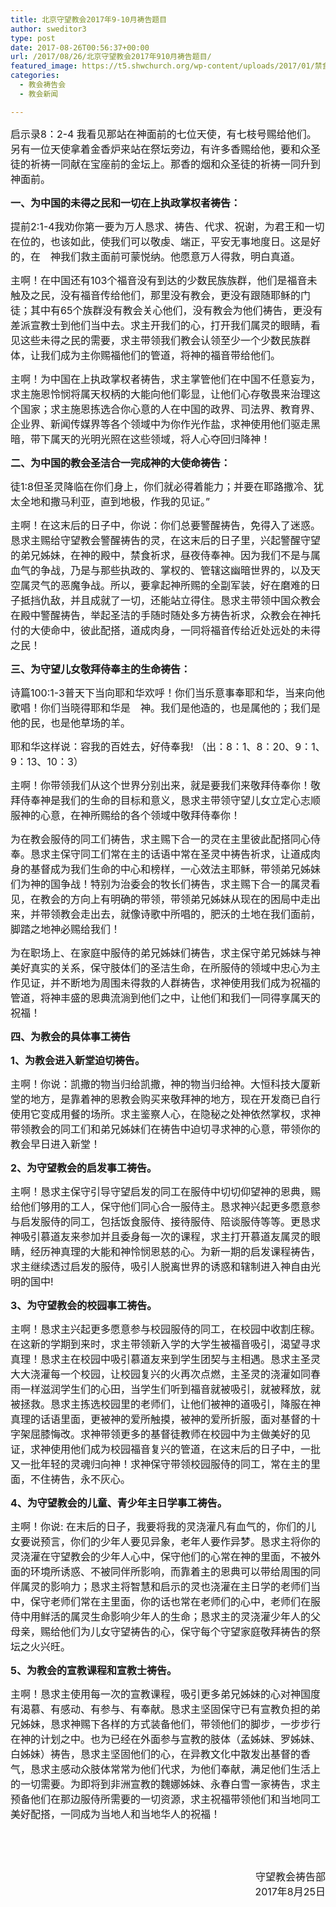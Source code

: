 ```yaml
---
title: 北京守望教会2017年9-10月祷告题目
author: sweditor3
type: post
date: 2017-08-26T00:56:37+00:00
url: /2017/08/26/北京守望教会2017年910月祷告题目/
featured_image: https://t5.shwchurch.org/wp-content/uploads/2017/01/禁食祷告1-640x288.jpg
categories:
  - 教会祷告会
  - 教会新闻

---
```

<span style="font-size: 12pt;">启示录8：2-4 我看见那站在神面前的七位天使，有七枝号赐给他们。另有一位天使拿着金香炉来站在祭坛旁边，有许多香赐给他，要和众圣徒的祈祷一同献在宝座前的金坛上。那香的烟和众圣徒的祈祷一同升到神面前。</span>

<span style="font-size: 12pt;"><strong>一、为中国的未得之民和一切在上执政掌权者祷告：</strong></span>

<span style="font-size: 12pt;">提前2:1-4我劝你第一要为万人恳求、祷告、代求、祝谢，为君王和一切在位的，也该如此，使我们可以敬虔、端正，平安无事地度日。这是好的，在　神我们救主面前可蒙悦纳。他愿意万人得救，明白真道。</span>

<span style="font-size: 12pt;">主啊！在中国还有103个福音没有到达的少数民族族群，他们是福音未触及之民，没有福音传给他们，那里没有教会，更没有跟随耶稣的门徒；其中有65个族群没有教会关心他们，没有教会为他们祷告，更没有差派宣教士到他们当中去。求主开我们的心，打开我们属灵的眼睛，看见这些未得之民的需要，求主带领我们教会认领至少一个少数民族群体，让我们成为主你赐福他们的管道，将神的福音带给他们。</span>
  
<span style="font-size: 12pt;">主啊！为中国在上执政掌权者祷告，求主掌管他们在中国不任意妄为，求主施恩怜悯将属天权柄的大能向他们彰显，让他们心存敬畏来治理这个国家；求主施恩拣选合你心意的人在中国的政界、司法界、教育界、企业界、新闻传媒界等各个领域中为你作光作盐，求神使用他们驱走黑暗，带下属天的光明光照在这些领域，将人心夺回归降神！</span>

<span style="font-size: 12pt;"><strong>二、为中国的教会圣洁合一完成神的大使命祷告：</strong></span>

<span style="font-size: 12pt;">徒1:8但圣灵降临在你们身上，你们就必得着能力；并要在耶路撒冷、犹太全地和撒马利亚，直到地极，作我的见证。”</span>

<span style="font-size: 12pt;">主啊！在这末后的日子中，你说：你们总要警醒祷告，免得入了迷惑。恳求主赐给守望教会警醒祷告的灵，在这末后的日子里，兴起警醒守望的弟兄姊妹，在神的殿中，禁食祈求，昼夜侍奉神。因为我们不是与属血气的争战，乃是与那些执政的、掌权的、管辖这幽暗世界的，以及天空属灵气的恶魔争战。所以，要拿起神所赐的全副军装，好在磨难的日子抵挡仇敌，并且成就了一切，还能站立得住。恳求主带领中国众教会在殿中警醒祷告，举起圣洁的手随时随处多方祷告祈求，众教会在神托付的大使命中，彼此配搭，道成肉身，一同将福音传给近处远处的未得之民！</span>

<span style="font-size: 12pt;"><strong>三、为守望儿女敬拜侍奉主的生命祷告：</strong></span>

<span style="font-size: 12pt;">诗篇100:1-3普天下当向耶和华欢呼！你们当乐意事奉耶和华，当来向他歌唱！你们当晓得耶和华是　神。我们是他造的，也是属他的；我们是他的民，也是他草场的羊。</span>

<span style="font-size: 12pt;">耶和华这样说：容我的百姓去，好侍奉我! （出：8：1、8：20、9：1、9：13、10：3）</span>

<span style="font-size: 12pt;">主啊！你带领我们从这个世界分别出来，就是要我们来敬拜侍奉你！敬拜侍奉神是我们的生命的目标和意义，恳求主带领守望儿女立定心志顺服神的心意，在神所赐给的各个领域中敬拜侍奉你！</span>

<span style="font-size: 12pt;">为在教会服侍的同工们祷告，求主赐下合一的灵在主里彼此配搭同心侍奉。恳求主保守同工们常在主的话语中常在圣灵中祷告祈求，让道成肉身的基督成为我们生命的中心和榜样，一心效法主耶稣，带领弟兄姊妹们为神的国争战！特别为治委会的牧长们祷告，求主赐下合一的属灵看见，在教会的方向上有明确的带领，带领弟兄姊妹从现在的困局中走出来，并带领教会走出去，就像诗歌中所唱的，肥沃的土地在我们面前，脚踏之地神必赐给我们！</span>

<span style="font-size: 12pt;">为在职场上、在家庭中服侍的弟兄姊妹们祷告，求主保守弟兄姊妹与神美好真实的关系，保守肢体们的圣洁生命，在所服侍的领域中忠心为主作见证，并不断地为周围未得救的人群祷告，求神使用我们成为祝福的管道，将神丰盛的恩典流淌到他们之中，让他们和我们一同得享属天的祝福！</span>

<span style="font-size: 12pt;"><strong>四、为教会的具体事工祷告</strong></span>

<span style="font-size: 12pt;"><strong>1、为教会进入新堂迫切祷告。</strong></span>

<span style="font-size: 12pt;">主啊！你说：凯撒的物当归给凯撒，神的物当归给神。大恒科技大厦新堂的地方，是靠着神的恩教会购买来敬拜神的地方，现在开发商已自行使用它变成用餐的场所。求主鉴察人心，在隐秘之处神依然掌权，求神带领教会的同工们和弟兄姊妹们在祷告中迫切寻求神的心意，带领你的教会早日进入新堂！</span>

<span style="font-size: 12pt;"><strong>2、为守望教会的启发事工祷告。</strong></span>

<span style="font-size: 12pt;">主啊！恳求主保守引导守望启发的同工在服侍中切切仰望神的恩典，赐给他们够用的工人，保守他们同心合一服侍主。恳求神兴起更多愿意参与启发服侍的同工，包括饭食服侍、接待服侍、陪谈服侍等等。更恳求神吸引慕道友来参加并且委身每一次的课程，求主打开慕道友属灵的眼睛，经历神真理的大能和神怜悯恩慈的心。为新一期的启发课程祷告，求主继续透过启发的服侍，吸引人脱离世界的诱惑和辖制进入神自由光明的国中!</span>

<span style="font-size: 12pt;"><strong>3、为守望教会的校园事工祷告。</strong></span>

<span style="font-size: 12pt;">主啊！恳求主兴起更多愿意参与校园服侍的同工，在校园中收割庄稼。在这新的学期到来时，求主带领新入学的大学生被福音吸引，渴望寻求真理！恳求主在校园中吸引慕道友来到学生团契与主相遇。恳求主圣灵大大浇灌每一个校园，让校园复兴的火再次点燃，主圣灵的浇灌如同春雨一样滋润学生们的心田，当学生们听到福音就被吸引，就被释放，就被拯救。恳求主拣选校园里的老师们，让他们被神的道吸引，降服在神真理的话语里面，更被神的爱所触摸，被神的爱所折服，面对基督的十字架屈膝悔改。求神带领更多的基督徒教师在校园中为主做美好的见证，求神使用他们成为校园福音复兴的管道，在这末后的日子中，一批又一批年轻的灵魂归向神！求神保守带领校园服侍的同工，常在主的里面，不住祷告，永不灰心。</span>

<span style="font-size: 12pt;"><strong>4、为守望教会的儿童、青少年主日学事工祷告。</strong></span>

<span style="font-size: 12pt;">主啊！你说: 在末后的日子，我要将我的灵浇灌凡有血气的，你们的儿女要说预言，你们的少年人要见异象，老年人要作异梦。恳求主将你的灵浇灌在守望教会的少年人心中，保守他们的心常在神的里面，不被外面的环境所诱惑、不被同伴所影响，而靠着主的恩典可以带给周围的同伴属灵的影响力；恳求主将智慧和启示的灵也浇灌在主日学的老师们当中，保守老师们常在主里面，你的话也常在老师们的心中，老师们在服侍中用鲜活的属灵生命影响少年人的生命；恳求主的灵浇灌少年人的父母亲，赐给他们为儿女守望祷告的心，保守每个守望家庭敬拜祷告的祭坛之火兴旺。</span>

<span style="font-size: 12pt;"><strong>5、为教会的宣教课程和宣教士祷告。</strong></span>

<span style="font-size: 12pt;">主啊！恳求主使用每一次的宣教课程，吸引更多弟兄姊妹的心对神国度有渴慕、有感动、有参与、有奉献。恳求主坚固保守已有宣教负担的弟兄姊妹，恳求神赐下各样的方式装备他们，带领他们的脚步，一步步行在神的计划之中。也为已经在外面参与宣教的肢体（孟姊妹、罗姊妹、白姊妹）祷告，恳求主坚固他们的心，在异教文化中散发出基督的香气，恳求主感动众肢体常常为他们代求，为他们奉献，满足他们生活上的一切需要。为即将到非洲宣教的魏娜姊妹、永春白雪一家祷告，求主预备他们在那边服侍所需要的一切资源，求主祝福带领他们和当地同工美好配搭，一同成为当地人和当地华人的祝福！</span>

&nbsp;

&nbsp;

<p style="text-align: right;">
  <span style="font-size: 12pt;">守望教会祷告部</span><br /> <span style="font-size: 12pt;">2017年8月25日</span>
</p>